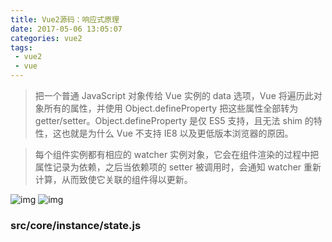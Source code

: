 ```yaml
---
title: Vue2源码：响应式原理
date: 2017-05-06 13:05:07
categories: vue2
tags:
 - vue2
 - vue
---
```


> 把一个普通 JavaScript 对象传给 Vue 实例的 data 选项，Vue 将遍历此对象所有的属性，并使用 Object.defineProperty 把这些属性全部转为 getter/setter。Object.defineProperty 是仅 ES5 支持，且无法 shim 的特性，这也就是为什么 Vue 不支持 IE8 以及更低版本浏览器的原因。


> 每个组件实例都有相应的 watcher 实例对象，它会在组件渲染的过程中把属性记录为依赖，之后当依赖项的 setter 被调用时，会通知 watcher 重新计算，从而致使它关联的组件得以更新。

![img](https://cn.vuejs.org/images/data.png)
![img](https://cn.vuejs.org/images/lifecycle.png)

### src/core/instance/state.js
